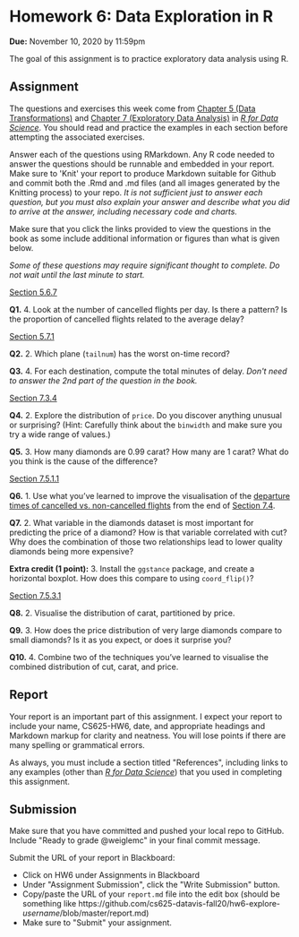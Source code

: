# Homework 6: Data Exploration in R

**Due:** November 10, 2020 by 11:59pm

The goal of this assignment is to practice exploratory data analysis using R. 

## Assignment

The questions and exercises this week come from [Chapter 5 (Data Transformations)](https://r4ds.had.co.nz/transform.html) and [Chapter 7 (Exploratory Data Analysis)](https://r4ds.had.co.nz/exploratory-data-analysis.html) in [*R for Data Science*](https://r4ds.had.co.nz).  You should read and practice the examples in each section before attempting the associated exercises.

Answer each of the questions using RMarkdown. Any R code needed to answer the questions should be runnable and embedded in your report. Make sure to 'Knit' your report to produce Markdown suitable for Github and commit both the .Rmd and .md files (and all images generated by the Knitting process) to your repo.  *It is not sufficient just to answer each question, but you must also explain your answer and describe what you did to arrive at the answer, including necessary code and charts.*

Make sure that you click the links provided to view the questions in the book as some include additional information or figures than what is given below.

*Some of these questions may require significant thought to complete. Do not wait until the last minute to start.*

[Section 5.6.7](https://r4ds.had.co.nz/transform.html#exercises-12)

**Q1.** 4. Look at the number of cancelled flights per day. Is there a pattern? Is the proportion of cancelled flights related to the average delay?

[Section 5.7.1](https://r4ds.had.co.nz/transform.html#exercises-13)

**Q2.** 2. Which plane (`tailnum`) has the worst on-time record?

**Q3.** 4. For each destination, compute the total minutes of delay. *Don't need to answer the 2nd part of the question in the book.*

[Section 7.3.4](https://r4ds.had.co.nz/exploratory-data-analysis.html#exercises-15)

**Q4.** 2. Explore the distribution of `price`. Do you discover anything unusual or surprising? (Hint: Carefully think about the `binwidth` and make sure you try a wide range of values.)

**Q5.** 3. How many diamonds are 0.99 carat? How many are 1 carat? What do you think is the cause of the difference?

[Section 7.5.1.1](https://r4ds.had.co.nz/exploratory-data-analysis.html#exercises-17)

**Q6.** 1. Use what you’ve learned to improve the visualisation of the [departure times of cancelled vs. non-cancelled flights](https://d33wubrfki0l68.cloudfront.net/3b39886be0ed133839461341db7faeb7420c7942/2b3e3/eda_files/figure-html/unnamed-chunk-18-1.png) from the end of [Section 7.4](https://r4ds.had.co.nz/exploratory-data-analysis.html#missing-values-2).

**Q7.** 2. What variable in the diamonds dataset is most important for predicting the price of a diamond? How is that variable correlated with cut? Why does the combination of those two relationships lead to lower quality diamonds being more expensive?

**Extra credit (1 point):** 3. Install the `ggstance` package, and create a horizontal boxplot. How does this compare to using `coord_flip()`?

[Section 7.5.3.1](https://r4ds.had.co.nz/exploratory-data-analysis.html#exercises-19)

**Q8.** 2. Visualise the distribution of carat, partitioned by price.

**Q9.** 3. How does the price distribution of very large diamonds compare to small diamonds? Is it as you expect, or does it surprise you?

**Q10.** 4. Combine two of the techniques you’ve learned to visualise the combined distribution of cut, carat, and price.

## Report

Your report is an important part of this assignment. I expect your report to include your name, CS625-HW6, date, and appropriate headings and Markdown markup for clarity and neatness. You will lose points if there are many spelling or grammatical errors. 

As always, you must include a section titled "References", including links to any examples (other than [*R for Data Science*](https://r4ds.had.co.nz)) that you used in completing this assignment.

## Submission
Make sure that you have committed and pushed your local repo to GitHub.  Include "Ready to grade @weiglemc" in your final commit message. 

Submit the URL of your report in Blackboard:
* Click on HW6 under Assignments in Blackboard
* Under "Assignment Submission", click the "Write Submission" button.
* Copy/paste the URL of your `report.md` file into the edit box (should be something like https<nolink>://github.com/cs625-datavis-fall20/hw6-explore-*username*/blob/master/report.md)
* Make sure to "Submit" your assignment.
